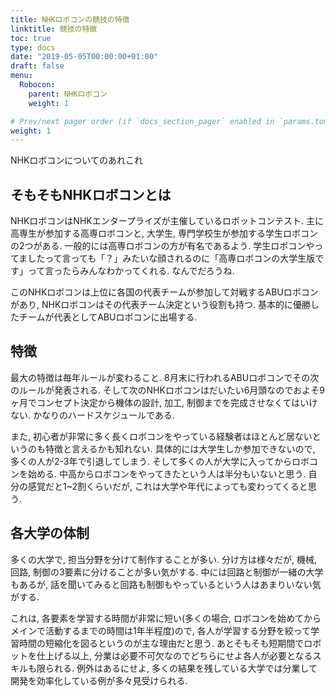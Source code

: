 ```yaml
---
title: NHKロボコンの競技の特徴
linktitle: 競技の特徴
toc: true
type: docs
date: "2019-05-05T00:00:00+01:00"
draft: false
menu:
  Robocon:
    parent: NHKロボコン
    weight: 1

# Prev/next pager order (if `docs_section_pager` enabled in `params.toml`)
weight: 1
---
```


NHKロボコンについてのあれこれ

## そもそもNHKロボコンとは

NHKロボコンはNHKエンタープライズが主催しているロボットコンテスト. 
主に高専生が参加する高専ロボコンと, 大学生, 専門学校生が参加する学生ロボコンの2つがある. 一般的には高専ロボコンの方が有名であるよう. 学生ロボコンやってましたって言っても「？」みたいな顔されるのに「高専ロボコンの大学生版です」って言ったらみんなわかってくれる. なんでだろうね. 

このNHKロボコンは上位に各国の代表チームが参加して対戦するABUロボコンがあり, NHKロボコンはその代表チーム決定という役割も持つ. 基本的に優勝したチームが代表としてABUロボコンに出場する. 

## 特徴
最大の特徴は毎年ルールが変わること. 8月末に行われるABUロボコンでその次のルールが発表される. そして次のNHKロボコンはだいたい6月頭なのでおよそ9ヶ月でコンセプト決定から機体の設計, 加工, 制御までを完成させなくてはいけない. かなりのハードスケジュールである. 

また, 初心者が非常に多く長くロボコンをやっている経験者はほとんど居ないというのも特徴と言えるかも知れない. 具体的には大学生しか参加できないので, 多くの人が2-3年で引退してしまう. そして多くの人が大学に入ってからロボコンを始める. 中高からロボコンをやってきたという人は半分もいないと思う. 自分の感覚だと1~2割くらいだが, これは大学や年代によっても変わってくると思う. 

## 各大学の体制
多くの大学で, 担当分野を分けて制作することが多い. 分け方は様々だが, 機械, 回路, 制御の3要素に分けることが多い気がする. 中には回路と制御が一緒の大学もあるが, 話を聞いてみると回路も制御もやっているという人はあまりいない気がする. 

これは, 各要素を学習する時間が非常に短い(多くの場合, ロボコンを始めてからメインで活動するまでの時間は1年半程度)ので, 各人が学習する分野を絞って学習時間の短縮化を図るというのが主な理由だと思う. あとそもそも短期間でロボットを仕上げる以上, 分業は必要不可欠なのでどちらにせよ各人が必要となるスキルも限られる. 例外はあるにせよ, 多くの結果を残している大学では分業して開発を効率化している例が多々見受けられる. 
